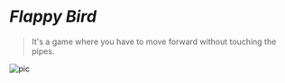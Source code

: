 # *Flappy Bird*

> It's a game where you have to move forward without touching the pipes.

![pic](https://raw.github.com/SH-GameMakersClub/Projects/blob/master/Flappy%20Bird/screenshot.png)
